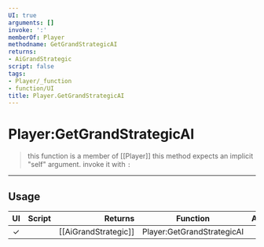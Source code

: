 ```yaml
---
UI: true
arguments: []
invoke: ':'
memberOf: Player
methodname: GetGrandStrategicAI
returns:
- AiGrandStrategic
script: false
tags:
- Player/_function
- function/UI
title: Player.GetGrandStrategicAI
---
```

# Player:GetGrandStrategicAI
> this function is a member of [[Player]]
> this method expects an implicit "self" argument. invoke it with `:`
-----
## Usage
|  UI | Script | Returns | Function | Arguments |
|:---:|:------:|-------:|:--------:|:---------|
|✓| |[[AiGrandStrategic]]|Player:GetGrandStrategicAI||
